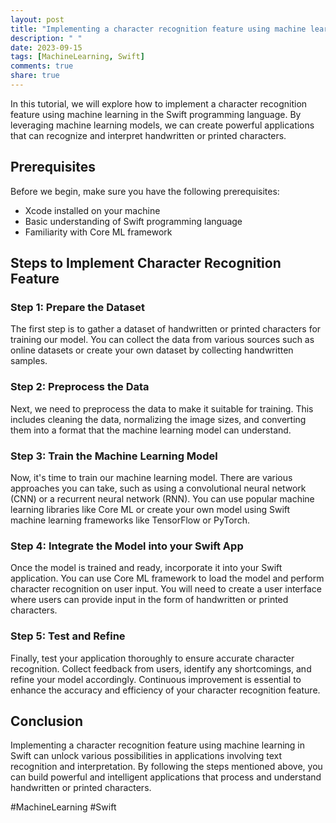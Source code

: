 ```yaml
---
layout: post
title: "Implementing a character recognition feature using machine learning in Swift"
description: " "
date: 2023-09-15
tags: [MachineLearning, Swift]
comments: true
share: true
---
```


In this tutorial, we will explore how to implement a character recognition feature using machine learning in the Swift programming language. By leveraging machine learning models, we can create powerful applications that can recognize and interpret handwritten or printed characters.

## Prerequisites

Before we begin, make sure you have the following prerequisites:

- Xcode installed on your machine
- Basic understanding of Swift programming language
- Familiarity with Core ML framework

## Steps to Implement Character Recognition Feature

### Step 1: Prepare the Dataset

The first step is to gather a dataset of handwritten or printed characters for training our model. You can collect the data from various sources such as online datasets or create your own dataset by collecting handwritten samples.

### Step 2: Preprocess the Data

Next, we need to preprocess the data to make it suitable for training. This includes cleaning the data, normalizing the image sizes, and converting them into a format that the machine learning model can understand.

### Step 3: Train the Machine Learning Model

Now, it's time to train our machine learning model. There are various approaches you can take, such as using a convolutional neural network (CNN) or a recurrent neural network (RNN). You can use popular machine learning libraries like Core ML or create your own model using Swift machine learning frameworks like TensorFlow or PyTorch.

### Step 4: Integrate the Model into your Swift App

Once the model is trained and ready, incorporate it into your Swift application. You can use Core ML framework to load the model and perform character recognition on user input. You will need to create a user interface where users can provide input in the form of handwritten or printed characters.

### Step 5: Test and Refine

Finally, test your application thoroughly to ensure accurate character recognition. Collect feedback from users, identify any shortcomings, and refine your model accordingly. Continuous improvement is essential to enhance the accuracy and efficiency of your character recognition feature.

## Conclusion

Implementing a character recognition feature using machine learning in Swift can unlock various possibilities in applications involving text recognition and interpretation. By following the steps mentioned above, you can build powerful and intelligent applications that process and understand handwritten or printed characters.

#MachineLearning #Swift